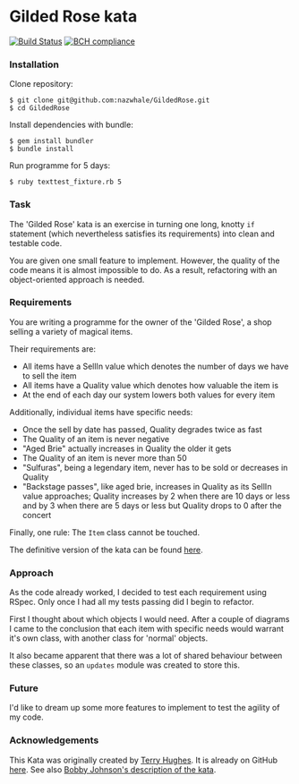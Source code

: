 # Gilded Rose kata
[![Build Status](https://travis-ci.org/nazwhale/GildedRose.svg?branch=master)](https://travis-ci.org/nazwhale/GildedRose)
[![BCH compliance](https://bettercodehub.com/edge/badge/nazwhale/GildedRose?branch=master)](https://bettercodehub.com/)

### Installation

Clone repository:
```
$ git clone git@github.com:nazwhale/GildedRose.git
$ cd GildedRose
```

Install dependencies with bundle:
```
$ gem install bundler
$ bundle install
```

Run programme for 5 days:
```
$ ruby texttest_fixture.rb 5
```

### Task

The 'Gilded Rose' kata is an exercise in turning one long, knotty `if` statement (which nevertheless satisfies its requirements) into clean and testable code.

You are given one small feature to implement. However, the quality of the code means it is almost impossible to do. As a result, refactoring with an object-oriented approach is needed.

### Requirements

You are writing a programme for the owner of the 'Gilded Rose', a shop selling a variety of magical items.

Their requirements are:

- All items have a SellIn value which denotes the number of days we have to sell the item
- All items have a Quality value which denotes how valuable the item is
- At the end of each day our system lowers both values for every item

Additionally, individual items have specific needs:

- Once the sell by date has passed, Quality degrades twice as fast
- The Quality of an item is never negative
- "Aged Brie" actually increases in Quality the older it gets
- The Quality of an item is never more than 50
- "Sulfuras", being a legendary item, never has to be sold or decreases in Quality
- "Backstage passes", like aged brie, increases in Quality as its SellIn value approaches;
	Quality increases by 2 when there are 10 days or less and by 3 when there are 5 days or less but
	Quality drops to 0 after the concert

Finally, one rule:
The `Item` class cannot be touched.

The definitive version of the kata can be found [here](https://github.com/emilybache/GildedRose-Refactoring-Kata/blob/master/GildedRoseRequirements.txt).

### Approach

As the code already worked, I decided to test each requirement using RSpec. Only once I had all my tests passing did I begin to refactor.

First I thought about which objects I would need. After a couple of diagrams I came to the conclusion that each item with specific needs would warrant it's own class, with another class for 'normal' objects.

It also became apparent that there was a lot of shared behaviour between these classes, so an `updates` module was created to store this.

### Future
I'd like to dream up some more features to implement to test the agility of my code.

### Acknowledgements

This Kata was originally created by [Terry Hughes](http://twitter.com/TerryHughes). It is already on GitHub [here](https://github.com/NotMyself/GildedRose). See also [Bobby Johnson's description of the kata](http://iamnotmyself.com/2011/02/13/refactor-this-the-gilded-rose-kata/).
